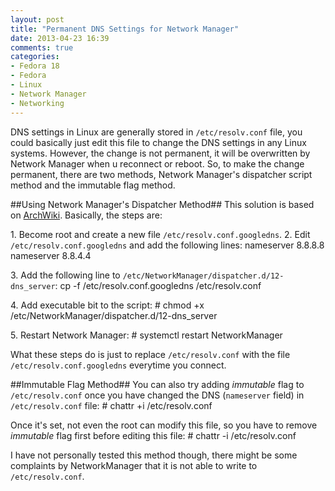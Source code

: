 ```yaml
---
layout: post
title: "Permanent DNS Settings for Network Manager"
date: 2013-04-23 16:39
comments: true
categories: 
- Fedora 18
- Fedora
- Linux
- Network Manager
- Networking
---
```

DNS settings in Linux are generally stored in `/etc/resolv.conf` file, you could basically just edit this file to change the DNS settings in any Linux systems. However, the change is not permanent, it will be overwritten by Network Manager when u reconnect or reboot. So, to make the change permanent, there are two methods, Network Manager's dispatcher script method and the immutable flag method.

##Using Network Manager's Dispatcher Method##
This solution is based on [ArchWiki](https://wiki.archlinux.org/index.php/NetworkManager#Use_OpenDNS_servers). Basically, the steps are:

1\. Become root and create a new file `/etc/resolv.conf.googledns`.
2\. Edit `/etc/resolv.conf.googledns` and add the following lines:
	nameserver 8.8.8.8
	nameserver 8.8.4.4

3\. Add the following line to `/etc/NetworkManager/dispatcher.d/12-dns_server`:
	cp -f /etc/resolv.conf.googledns /etc/resolv.conf

4\. Add executable bit to the script:
	# chmod +x /etc/NetworkManager/dispatcher.d/12-dns_server

5\. Restart Network Manager:
	# systemctl restart NetworkManager

What these steps do is just to replace `/etc/resolv.conf` with the file `/etc/resolv.conf.googledns` everytime you connect.

##Immutable Flag Method##
You can also try adding _immutable_ flag to `/etc/resolv.conf` once you have changed the DNS (`nameserver` field) in `/etc/resolv.conf` file:
	# chattr +i /etc/resolv.conf

Once it's set, not even the root can modify this file, so you have to remove _immutable_ flag first before editing this file:
	# chattr -i /etc/resolv.conf

I have not personally tested this method though, there might be some complaints by NetworkManager that it is not able to write to `/etc/resolv.conf`.
